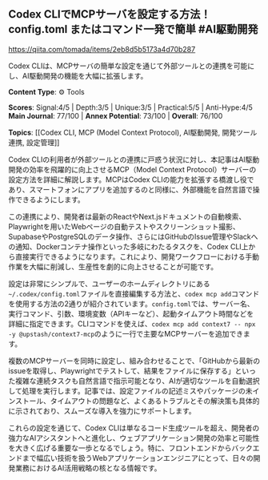 ## Codex CLIでMCPサーバを設定する方法！config.toml またはコマンド一発で簡単 #AI駆動開発

https://qiita.com/tomada/items/2eb8d5b5173a4d70b287

Codex CLIは、MCPサーバの簡単な設定を通じて外部ツールとの連携を可能にし、AI駆動開発の機能を大幅に拡張します。

**Content Type**: ⚙️ Tools

**Scores**: Signal:4/5 | Depth:3/5 | Unique:3/5 | Practical:5/5 | Anti-Hype:4/5
**Main Journal**: 77/100 | **Annex Potential**: 73/100 | **Overall**: 76/100

**Topics**: [[Codex CLI, MCP (Model Context Protocol), AI駆動開発, 開発ツール連携, 設定管理]]

Codex CLIの利用者が外部ツールとの連携に戸惑う状況に対し、本記事はAI駆動開発の効率を飛躍的に向上させるMCP（Model Context Protocol）サーバーの設定方法を詳細に解説します。MCPはCodex CLIの能力を拡張する橋渡し役であり、スマートフォンにアプリを追加するのと同様に、外部機能を自然言語で操作できるようにします。

この連携により、開発者は最新のReactやNext.jsドキュメントの自動検索、Playwrightを用いたWebページの自動テストやスクリーンショット撮影、SupabaseやPostgreSQLのデータ操作、さらにはGitHubのIssue管理やSlackへの通知、Dockerコンテナ操作といった多岐にわたるタスクを、Codex CLI上から直接実行できるようになります。これにより、開発ワークフローにおける手動作業を大幅に削減し、生産性を劇的に向上させることが可能です。

設定は非常にシンプルで、ユーザーのホームディレクトリにある`~/.codex/config.toml`ファイルを直接編集する方法と、`codex mcp add`コマンドを使用する方法の2通りが紹介されています。`config.toml`では、サーバー名、実行コマンド、引数、環境変数（APIキーなど）、起動タイムアウト時間などを詳細に指定できます。CLIコマンドを使えば、`codex mcp add context7 -- npx -y @upstash/context7-mcp`のように一行で主要なMCPサーバーを追加できます。

複数のMCPサーバーを同時に設定し、組み合わせることで、「GitHubから最新のissueを取得し、Playwrightでテストして、結果をファイルに保存する」といった複雑な連続タスクも自然言語で指示可能となり、AIが適切なツールを自動選択して処理を実行します。記事では、設定ファイルの記述ミスやパッケージの未インストール、タイムアウトの問題など、よくあるトラブルとその解決策も具体的に示されており、スムーズな導入を強力にサポートします。

これらの設定を通じて、Codex CLIは単なるコード生成ツールを超え、開発者の強力なAIアシスタントへと進化し、ウェブアプリケーション開発の効率と可能性を大きく広げる重要な一歩となるでしょう。特に、フロントエンドからバックエンドまで幅広い技術を扱うWebアプリケーションエンジニアにとって、日々の開発業務におけるAI活用戦略の核となる情報です。